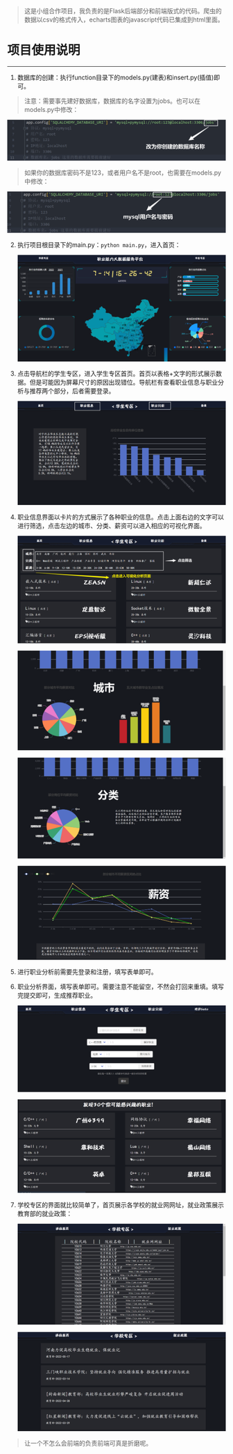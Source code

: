 > 这是小组合作项目，我负责的是Flask后端部分和前端版式的代码。爬虫的数据以csv的格式传入，echarts图表的javascript代码已集成到html里面。

# 项目使用说明
---

1. 数据库的创建：执行function目录下的models.py(建表)和insert.py(插值)即可。


> 注意：需要事先建好数据库，数据库的名字设置为jobs。也可以在models.py中修改：

![image-20220714162431019](/static/images/image-20220714162431019.png)

> 如果你的数据库密码不是123，或者用户名不是root，也需要在models.py中修改：

![image-20220714162559084](/static/images/image-20220714162559084.png)


2. 执行项目根目录下的main.py：`python main.py`，进入首页：

   ![image-20220714162651883](/static/images/image-20220714162651883.png)

3. 点击导航栏的学生专区，进入学生专区首页。首页以表格+文字的形式展示数据。但是可能因为屏幕尺寸的原因出现错位。导航栏有查看职业信息与职业分析与推荐两个部分，后者需要登录。

   ![image-20220714162747816](/static/images/image-20220714162747816.png)

4. 职业信息界面以卡片的方式展示了各种职业的信息。点击上面右边的文字可以进行筛选，点击左边的城市、分类、薪资可以进入相应的可视化界面。

   ![image-20220714163122698](/static/images/image-20220714163122698.png)

   ![image-20220714163307476](/static/images/image-20220714163307476.png)

   ![image-20220714163329198](/static/images/image-20220714163329198.png)

   ![image-20220714163353925](/static/images/image-20220714163353925.png)

5. 进行职业分析前需要先登录和注册，填写表单即可。

6. 职业分析界面，填写表单即可。需要注意不能留空，不然会打回来重填。填写完提交即可，生成推荐职业。

   ![image-20220714163614818](/static/images/image-20220714163614818.png)

   ![image-20220714164149840](/static/images/image-20220714164149840.png)

7. 学校专区的界面就比较简单了，首页展示各学校的就业网网址，就业政策展示教育部的就业政策：

   ![image-20220714164257851](/static/images/image-20220714164257851.png)

   ![image-20220714164327027](/static/images/image-20220714164327027.png)
   
> 让一个不怎么会前端的负责前端可真是折磨呢。

